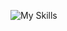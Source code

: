 ![My Skills](https://skillicons.dev/icons?i=py,github,django,flask,javascript,html,css,mysql,tensorflow,mongodb,data)


